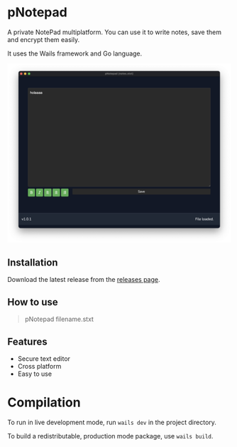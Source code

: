# pNotepad

A private NotePad multiplatform. You can use it to write notes, save them and encrypt them easily.

It uses the Wails framework and Go language.

![screenshot](https://raw.githubusercontent.com/jonathanhecl/pNotepad/main/pNotepad.png)

## Installation

Download the latest release from the [releases page](https://github.com/jonathanhecl/pNotepad/releases).

## How to use

> pNotepad filename.stxt

## Features

- Secure text editor
- Cross platform
- Easy to use

# Compilation

To run in live development mode, run `wails dev` in the project directory.

To build a redistributable, production mode package, use `wails build`.
